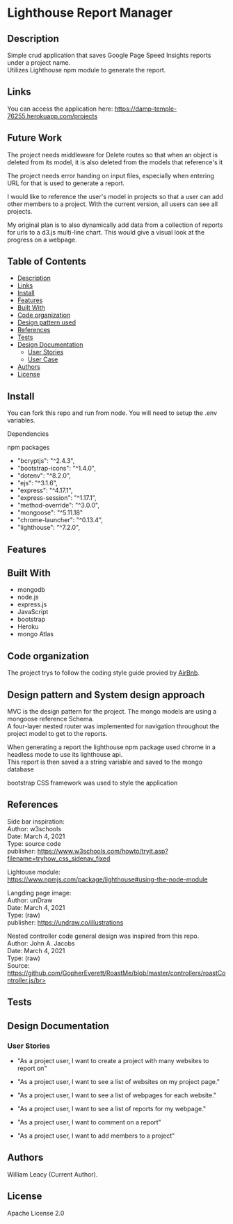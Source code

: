 # Lighthouse Report Manager

## Description
Simple crud application that saves Google Page Speed Insights reports under a project name. </br>
Utilizes Lighthouse npm module to generate the report. 

## Links
You can access the application here:
https://damp-temple-76255.herokuapp.com/projects

## Future Work
The project needs middleware for Delete routes so that when an object is deleted from its model, it is also deleted from the models that reference's it</br>

The project needs error handing on input files, especially when entering URL for that is used to generate a report.</br>

I would like to reference the user's model in projects so that a user can add other members to a project. With the current version, all users can see all projects.</br>

My original plan is to also dynamically add data from a collection of reports for urls to a d3.js  multi-line chart. This would give a visual look at the progress on a webpage.</br>



## Table of Contents
- [Description](#Description)
- [Links](#Links)
- [Install](#Install)
- [Features](#Features)
- [Built With](#Built-With])
- [Code organization](#Code-organization)
- [Design pattern used](#Design-pattern-used)
- [References](#Tests)
- [Tests](#Tests)
- [Design Documentation](#Design-Documentation)
    - [User Stories](#User-Stories)
    - [User Case](#User-Case)
- [Authors](#Author)
- [License](#License)

## Install
You can fork this repo and run from node. You will need to setup the .env variables.</br>

Dependencies</br>

npm packages
  - "bcryptjs": "^2.4.3",
  - "bootstrap-icons": "^1.4.0",
  - "dotenv": "^8.2.0",
  - "ejs": "^3.1.6",
  - "express": "^4.17.1",
  - "express-session": "^1.17.1",
  - "method-override": "^3.0.0",
  - "mongoose": "^5.11.18"
  - "chrome-launcher": "^0.13.4",
  - "lighthouse": "^7.2.0",

## Features 

## Built With
- mongodb
- node.js
- express.js
- JavaScript
- bootstrap
- Heroku
- mongo Atlas

## Code organization
The project trys to follow the coding style guide provied by [AirBnb](https://github.com/airbnb/javascript).

## Design pattern and System design approach
MVC is the design pattern for the project. The mongo models are using a mongoose reference Schema.</br>
A four-layer nested router was implemented for navigation throughout the project model to get to the reports.</br>

When generating a report the lighthouse npm package used chrome in a headless mode to use its lighthouse api.</br>
This report is then saved a a string variable and saved to the mongo database

bootstrap CSS framework was used to style the application </br>

## References
Side bar inspiration:</br>
Author: w3schools</br>
Date: March 4, 2021</br>
Type: source code</br>
publisher: https://www.w3schools.com/howto/tryit.asp?filename=tryhow_css_sidenav_fixed</br>


Lightouse module: </br>
https://www.npmjs.com/package/lighthouse#using-the-node-module</br>

Langding page image:</br>
Author: unDraw</br>
Date: March 4, 2021</br>
Type: (raw)</br>
publisher: https://undraw.co/illustrations</br>


Nested controller code general design was inspired from this repo.</br>
Author: John A. Jacobs</br>
Date: March 4, 2021</br>
Type: (raw)</br>
Source: https://github.com/GopherEverett/RoastMe/blob/master/controllers/roastController.js/br>



## Tests

## Design Documentation 

### User Stories
- "As a project user, I want to create a project with many websites to report on"

- "As a project user, I want to see a list of websites on my project page."

- "As a project user, I want to see a list of webpages for each website."

- "As a project user, I want to see a list of reports for my webpage."

- "As a project user, I want to comment on a report"

- "As a project user, I want to add members to a project"

## Authors
William Leacy (Current Author).
## License

Apache License 2.0



